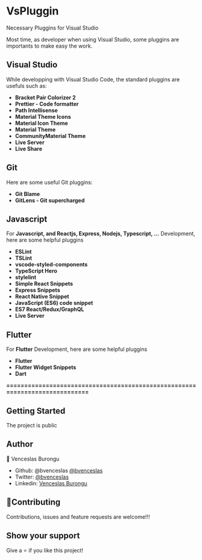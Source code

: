 # VsPluggin
Necessary Pluggins for Visual Studio

Most time, as developer when using Visual Studio, some pluggins are importants to make easy the work.

## Visual Studio

While developping with Visual Studio Code, the standard pluggins are usefuls such as:

- **Bracket Pair Colorizer 2**
- **Prettier - Code formatter**
- **Path Intellisense**
- **Material Theme Icons**
- **Material Icon Theme**
- **Material Theme**
- **CommunityMaterial Theme**
- **Live Server**
- **Live Share**

## Git
Here are some useful Git pluggins:

- **Git Blame**
- **GitLens - Git supercharged**

## Javascript
For **Javascript, and Reactjs, Express, Nodejs, Typescript, ...** Development, here are some helpful pluggins

- **ESLint**
- **TSLint**
- **vscode-styled-components**
- **TypeScript Hero**
- **stylelint**
- **Simple React Snippets**
- **Express Snippets**
- **React Native Snippet**
- **JavaScript (ES6) code snippet**
- **ES7 React/Redux/GraphQL**
- **Live Server**

## Flutter
For **Flutter** Development, here are some helpful pluggins

- **Flutter**
- **Flutter Widget Snippets**
- **Dart**

**============================================================================**

## Getting Started

The project is public

## Author

👤 Venceslas Burongu

- Github: @bvenceslas [@bvenceslas](https://github.com/bvenceslas)
- Twitter: [@bvenceslas](https://twitter.com/bvenceslas)
- Linkedin: [Venceslas Burongu](https://www.linkedin.com/in/venceslas-burongu-8271b519a/)

## 🤝Contributing

Contributions, issues and feature requests are welcome!!!

## Show your support

Give a ⭐️ if you like this project!
